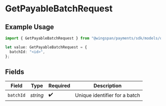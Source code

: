 # GetPayableBatchRequest

## Example Usage

```typescript
import { GetPayableBatchRequest } from "@wingspan/payments/sdk/models/operations";

let value: GetPayableBatchRequest = {
  batchId: "<id>",
};
```

## Fields

| Field                         | Type                          | Required                      | Description                   |
| ----------------------------- | ----------------------------- | ----------------------------- | ----------------------------- |
| `batchId`                     | *string*                      | :heavy_check_mark:            | Unique identifier for a batch |